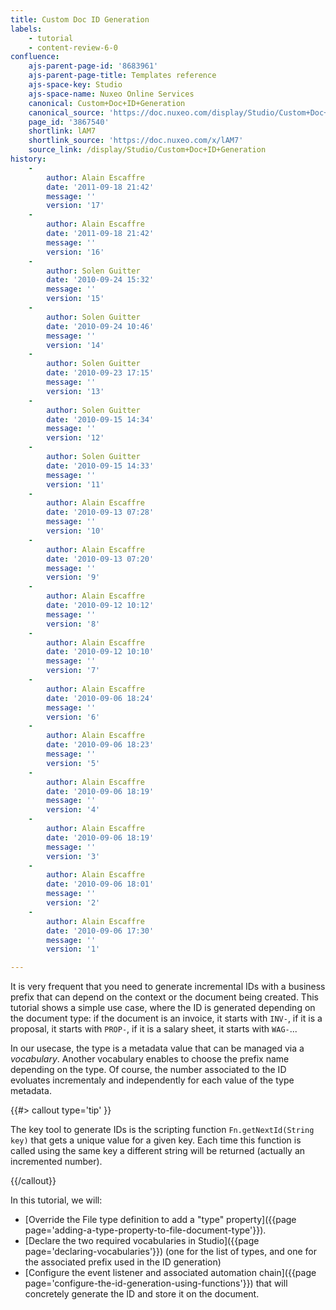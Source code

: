 ```yaml
---
title: Custom Doc ID Generation
labels:
    - tutorial
    - content-review-6-0
confluence:
    ajs-parent-page-id: '8683961'
    ajs-parent-page-title: Templates reference
    ajs-space-key: Studio
    ajs-space-name: Nuxeo Online Services
    canonical: Custom+Doc+ID+Generation
    canonical_source: 'https://doc.nuxeo.com/display/Studio/Custom+Doc+ID+Generation'
    page_id: '3867540'
    shortlink: lAM7
    shortlink_source: 'https://doc.nuxeo.com/x/lAM7'
    source_link: /display/Studio/Custom+Doc+ID+Generation
history:
    - 
        author: Alain Escaffre
        date: '2011-09-18 21:42'
        message: ''
        version: '17'
    - 
        author: Alain Escaffre
        date: '2011-09-18 21:42'
        message: ''
        version: '16'
    - 
        author: Solen Guitter
        date: '2010-09-24 15:32'
        message: ''
        version: '15'
    - 
        author: Solen Guitter
        date: '2010-09-24 10:46'
        message: ''
        version: '14'
    - 
        author: Solen Guitter
        date: '2010-09-23 17:15'
        message: ''
        version: '13'
    - 
        author: Solen Guitter
        date: '2010-09-15 14:34'
        message: ''
        version: '12'
    - 
        author: Solen Guitter
        date: '2010-09-15 14:33'
        message: ''
        version: '11'
    - 
        author: Alain Escaffre
        date: '2010-09-13 07:28'
        message: ''
        version: '10'
    - 
        author: Alain Escaffre
        date: '2010-09-13 07:20'
        message: ''
        version: '9'
    - 
        author: Alain Escaffre
        date: '2010-09-12 10:12'
        message: ''
        version: '8'
    - 
        author: Alain Escaffre
        date: '2010-09-12 10:10'
        message: ''
        version: '7'
    - 
        author: Alain Escaffre
        date: '2010-09-06 18:24'
        message: ''
        version: '6'
    - 
        author: Alain Escaffre
        date: '2010-09-06 18:23'
        message: ''
        version: '5'
    - 
        author: Alain Escaffre
        date: '2010-09-06 18:19'
        message: ''
        version: '4'
    - 
        author: Alain Escaffre
        date: '2010-09-06 18:19'
        message: ''
        version: '3'
    - 
        author: Alain Escaffre
        date: '2010-09-06 18:01'
        message: ''
        version: '2'
    - 
        author: Alain Escaffre
        date: '2010-09-06 17:30'
        message: ''
        version: '1'

---
```

It is very frequent that you need to generate incremental IDs with a business prefix that can depend on the context or the document being created. This tutorial shows a simple use case, where the ID is generated depending on the document type: if the document is an invoice, it starts with `INV-`, if it is a proposal, it starts with `PROP-`, if it is a salary sheet, it starts with `WAG-`...

In our usecase, the type is a metadata value that can be managed via a _vocabulary_.
Another vocabulary enables to choose the prefix name depending on the type. Of course, the number associated to the ID evoluates incrementaly and independently for each value of the type metadata.

{{#> callout type='tip' }}

The key tool to generate IDs is the scripting function `Fn.getNextId(String key)` that gets a unique value for a given key. Each time this function is called using the same key a different string will be returned (actually an incremented number).

{{/callout}}

In this tutorial, we will:

*   [Override the File type definition to add a "type" property]({{page page='adding-a-type-property-to-file-document-type'}}).
*   [Declare the two required vocabularies in Studio]({{page page='declaring-vocabularies'}}) (one for the list of types, and one for the associated prefix used in the ID generation)
*   [Configure the event listener and associated automation chain]({{page page='configure-the-id-generation-using-functions'}}) that will concretely generate the ID and store it on the document.